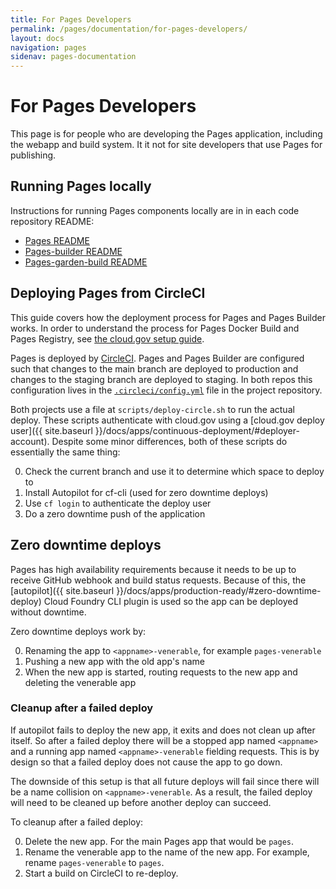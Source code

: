 ```yaml
---
title: For Pages Developers
permalink: /pages/documentation/for-pages-developers/
layout: docs
navigation: pages
sidenav: pages-documentation
---
```


# For Pages Developers

This page is for people who are developing the Pages application, including the webapp and build system. It it not for site developers that use Pages for publishing.

## Running Pages locally
Instructions for running Pages components locally are in in each code repository README:

- [Pages README](https://github.com/18F/federalist#running-locally-development)
- [Pages-builder README](https://github.com/18F/federalist-builder#running-locally)
- [Pages-garden-build README](https://github.com/18F/federalist-garden-build#development)

## Deploying Pages from CircleCI

This guide covers how the deployment process for Pages and Pages Builder works.
In order to understand the process for Pages Docker Build and Pages Registry, see [the cloud.gov setup guide]({{site.baseurl}}/pages/documentation/cloud-gov-setup/).

Pages is deployed by [CircleCI](https://circleci.com/docs/2.0/deployment_integrations/).
Pages and Pages Builder are configured such that changes to the main branch are deployed to production and changes to the staging branch are deployed to staging.
In both repos this configuration lives in the [`.circleci/config.yml`](https://circleci.com/docs/2.0/) file in the project repository.

Both projects use a file at `scripts/deploy-circle.sh` to run the actual deploy.
These scripts authenticate with cloud.gov using a [cloud.gov deploy user]({{ site.baseurl }}/docs/apps/continuous-deployment/#deployer-account).
Despite some minor differences, both of these scripts do essentially the same thing:

0. Check the current branch and use it to determine which space to deploy to
0. Install Autopilot for cf-cli (used for zero downtime deploys)
0. Use `cf login` to authenticate the deploy user
0. Do a zero downtime push of the application

## Zero downtime deploys

Pages has high availability requirements because it needs to be up to receive GitHub webhook and build status requests.
Because of this, the [autopilot]({{ site.baseurl }}/docs/apps/production-ready/#zero-downtime-deploy) Cloud Foundry CLI plugin is used so the app can be deployed without downtime.

Zero downtime deploys work by:

0. Renaming the app to `<appname>-venerable`, for example `pages-venerable`
0. Pushing a new app with the old app's name
0. When the new app is started, routing requests to the new app and deleting the venerable app

### Cleanup after a failed deploy

If autopilot fails to deploy the new app, it exits and does not clean up after itself.
So after a failed deploy there will be a stopped app named `<appname>` and a running app named `<appname>-venerable` fielding requests.
This is by design so that a failed deploy does not cause the app to go down.

The downside of this setup is that all future deploys will fail since there will be a name collision on `<appname>-venerable`.
As a result, the failed deploy will need to be cleaned up before another deploy can succeed.

To cleanup after a failed deploy:

0. Delete the new app. For the main Pages app that would be `pages`.
0. Rename the venerable app to the name of the new app. For example, rename `pages-venerable` to `pages`.
0. Start a build on CircleCI to re-deploy.
